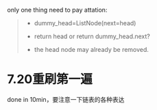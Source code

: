 only one thing need to pay attation:
>+ dummy_head=ListNode(next=head)
>
>+ return head or return dummy_head.next?
>
>+ the head node may already be removed.
>

# 7.20重刷第一遍
done in 10min，要注意一下链表的各种表达